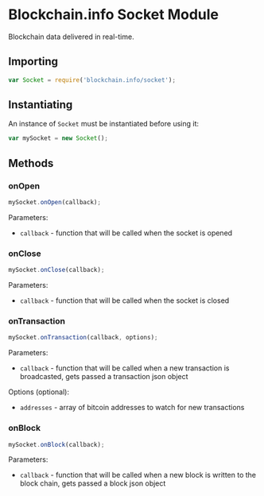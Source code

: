 
# Blockchain.info Socket Module

Blockchain data delivered in real-time.

## Importing

```js
var Socket = require('blockchain.info/socket');
```

## Instantiating

An instance of `Socket` must be instantiated before using it:

```js
var mySocket = new Socket();
```

## Methods

### onOpen

```js
mySocket.onOpen(callback);
```

Parameters:

  * `callback` - function that will be called when the socket is opened

### onClose

```js
mySocket.onClose(callback);
```

Parameters:

  * `callback` - function that will be called when the socket is closed

### onTransaction

```js
mySocket.onTransaction(callback, options);
```

Parameters:

  * `callback` - function that will be called when a new transaction is broadcasted, gets passed a transaction json object

Options (optional):

  * `addresses` - array of bitcoin addresses to watch for new transactions

### onBlock

```js
mySocket.onBlock(callback);
```

Parameters:

  * `callback` - function that will be called when a new block is written to the block chain, gets passed a block json object
